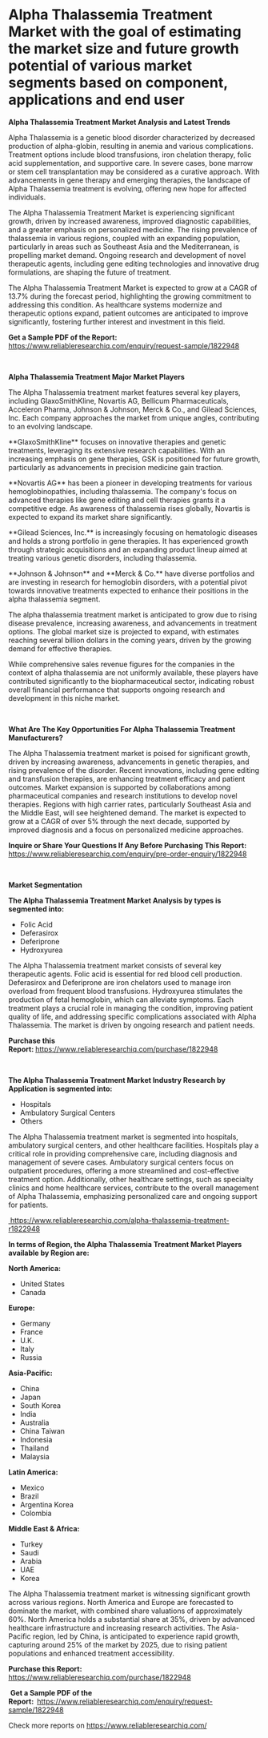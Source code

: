 <p><h1>Alpha Thalassemia Treatment Market with the goal of estimating the market size and future growth potential of various market segments based on component, applications and end user</h1></p><p><strong>Alpha Thalassemia Treatment Market Analysis and Latest Trends</strong></p>
<p><p>Alpha Thalassemia is a genetic blood disorder characterized by decreased production of alpha-globin, resulting in anemia and various complications. Treatment options include blood transfusions, iron chelation therapy, folic acid supplementation, and supportive care. In severe cases, bone marrow or stem cell transplantation may be considered as a curative approach. With advancements in gene therapy and emerging therapies, the landscape of Alpha Thalassemia treatment is evolving, offering new hope for affected individuals.</p><p>The Alpha Thalassemia Treatment Market is experiencing significant growth, driven by increased awareness, improved diagnostic capabilities, and a greater emphasis on personalized medicine. The rising prevalence of thalassemia in various regions, coupled with an expanding population, particularly in areas such as Southeast Asia and the Mediterranean, is propelling market demand. Ongoing research and development of novel therapeutic agents, including gene editing technologies and innovative drug formulations, are shaping the future of treatment.</p><p>The Alpha Thalassemia Treatment Market is expected to grow at a CAGR of 13.7% during the forecast period, highlighting the growing commitment to addressing this condition. As healthcare systems modernize and therapeutic options expand, patient outcomes are anticipated to improve significantly, fostering further interest and investment in this field.</p></p>
<p><strong>Get a Sample PDF of the Report:&nbsp;</strong> <a href="https://www.reliableresearchiq.com/enquiry/request-sample/1822948?utm_campaign=2758&utm_medium=2&utm_source=Github&utm_content=ia&utm_term=03032025&utm_id=alpha-thalassemia-treatment">https://www.reliableresearchiq.com/enquiry/request-sample/1822948</a></p>
<p>&nbsp;</p>
<p><strong>Alpha Thalassemia Treatment Major Market Players</strong></p>
<p><p>The Alpha Thalassemia treatment market features several key players, including GlaxoSmithKline, Novartis AG, Bellicum Pharmaceuticals, Acceleron Pharma, Johnson & Johnson, Merck & Co., and Gilead Sciences, Inc. Each company approaches the market from unique angles, contributing to an evolving landscape.</p><p>**GlaxoSmithKline** focuses on innovative therapies and genetic treatments, leveraging its extensive research capabilities. With an increasing emphasis on gene therapies, GSK is positioned for future growth, particularly as advancements in precision medicine gain traction.</p><p>**Novartis AG** has been a pioneer in developing treatments for various hemoglobinopathies, including thalassemia. The company's focus on advanced therapies like gene editing and cell therapies grants it a competitive edge. As awareness of thalassemia rises globally, Novartis is expected to expand its market share significantly.</p><p>**Gilead Sciences, Inc.** is increasingly focusing on hematologic diseases and holds a strong portfolio in gene therapies. It has experienced growth through strategic acquisitions and an expanding product lineup aimed at treating various genetic disorders, including thalassemia.</p><p>**Johnson & Johnson** and **Merck & Co.** have diverse portfolios and are investing in research for hemoglobin disorders, with a potential pivot towards innovative treatments expected to enhance their positions in the alpha thalassemia segment.</p><p>The alpha thalassemia treatment market is anticipated to grow due to rising disease prevalence, increasing awareness, and advancements in treatment options. The global market size is projected to expand, with estimates reaching several billion dollars in the coming years, driven by the growing demand for effective therapies.</p><p>While comprehensive sales revenue figures for the companies in the context of alpha thalassemia are not uniformly available, these players have contributed significantly to the biopharmaceutical sector, indicating robust overall financial performance that supports ongoing research and development in this niche market.</p></p>
<p>&nbsp;</p>
<p><strong>What Are The Key Opportunities For Alpha Thalassemia Treatment Manufacturers?</strong></p>
<p><p>The Alpha Thalassemia treatment market is poised for significant growth, driven by increasing awareness, advancements in genetic therapies, and rising prevalence of the disorder. Recent innovations, including gene editing and transfusion therapies, are enhancing treatment efficacy and patient outcomes. Market expansion is supported by collaborations among pharmaceutical companies and research institutions to develop novel therapies. Regions with high carrier rates, particularly Southeast Asia and the Middle East, will see heightened demand. The market is expected to grow at a CAGR of over 5% through the next decade, supported by improved diagnosis and a focus on personalized medicine approaches.</p></p>
<p><strong>Inquire or Share Your Questions If Any Before Purchasing This Report:</strong> <a href="https://www.reliableresearchiq.com/enquiry/pre-order-enquiry/1822948?utm_campaign=2758&utm_medium=2&utm_source=Github&utm_content=ia&utm_term=03032025&utm_id=alpha-thalassemia-treatment">https://www.reliableresearchiq.com/enquiry/pre-order-enquiry/1822948</a></p>
<p>&nbsp;</p>
<p><strong>Market Segmentation</strong></p>
<p><strong>The Alpha Thalassemia Treatment Market Analysis by types is segmented into:</strong></p>
<p><ul><li>Folic Acid</li><li>Deferasirox</li><li>Deferiprone</li><li>Hydroxyurea</li></ul></p>
<p><p>The Alpha Thalassemia treatment market consists of several key therapeutic agents. Folic acid is essential for red blood cell production. Deferasirox and Deferiprone are iron chelators used to manage iron overload from frequent blood transfusions. Hydroxyurea stimulates the production of fetal hemoglobin, which can alleviate symptoms. Each treatment plays a crucial role in managing the condition, improving patient quality of life, and addressing specific complications associated with Alpha Thalassemia. The market is driven by ongoing research and patient needs.</p></p>
<p><strong>Purchase this Report:&nbsp;</strong><a href="https://www.reliableresearchiq.com/purchase/1822948?utm_campaign=2758&utm_medium=2&utm_source=Github&utm_content=ia&utm_term=03032025&utm_id=alpha-thalassemia-treatment">https://www.reliableresearchiq.com/purchase/1822948</a></p>
<p>&nbsp;</p>
<p><strong>The Alpha Thalassemia Treatment Market Industry Research by Application is segmented into:</strong></p>
<p><ul><li>Hospitals</li><li>Ambulatory Surgical Centers</li><li>Others</li></ul></p>
<p><p>The Alpha Thalassemia treatment market is segmented into hospitals, ambulatory surgical centers, and other healthcare facilities. Hospitals play a critical role in providing comprehensive care, including diagnosis and management of severe cases. Ambulatory surgical centers focus on outpatient procedures, offering a more streamlined and cost-effective treatment option. Additionally, other healthcare settings, such as specialty clinics and home healthcare services, contribute to the overall management of Alpha Thalassemia, emphasizing personalized care and ongoing support for patients.</p></p>
<p><a href="https://www.reliableresearchiq.com/alpha-thalassemia-treatment-r1822948?utm_campaign=2758&utm_medium=2&utm_source=Github&utm_content=ia&utm_term=03032025&utm_id=alpha-thalassemia-treatment">&nbsp;https://www.reliableresearchiq.com/alpha-thalassemia-treatment-r1822948</a></p>
<p><strong>In terms of Region, the Alpha Thalassemia Treatment Market Players available by Region are:</strong></p>
<p>
    <p> <strong> North America: </strong>
        <ul>
            <li>United States</li>
            <li>Canada</li>
        </ul>
        </p> 
    <p> <strong> Europe: </strong>
        <ul>
            <li>Germany</li>
            <li>France</li>
            <li>U.K.</li>
            <li>Italy</li>
            <li>Russia</li>
        </ul>
        </p> 
    <p> <strong> Asia-Pacific: </strong>
        <ul>
            <li>China</li>
            <li>Japan</li>
            <li>South Korea</li>
            <li>India</li>
            <li>Australia</li>
            <li>China Taiwan</li>
            <li>Indonesia</li>
            <li>Thailand</li>
            <li>Malaysia</li>
        </ul>
        </p> 
    <p> <strong> Latin America: </strong>
        <ul>
            <li>Mexico</li>
            <li>Brazil</li>
            <li>Argentina Korea</li>
            <li>Colombia</li>
        </ul>
        </p> 
    <p> <strong> Middle East & Africa: </strong>
        <ul>
            <li>Turkey</li>
            <li>Saudi</li>
            <li>Arabia</li>
            <li>UAE</li>
            <li>Korea</li>
        </ul>
    </p>
    </p>
<p><p>The Alpha Thalassemia treatment market is witnessing significant growth across various regions. North America and Europe are forecasted to dominate the market, with combined share valuations of approximately 60%. North America holds a substantial share at 35%, driven by advanced healthcare infrastructure and increasing research activities. The Asia-Pacific region, led by China, is anticipated to experience rapid growth, capturing around 25% of the market by 2025, due to rising patient populations and enhanced treatment accessibility.</p></p>
<p><strong>Purchase this Report: </strong><a href="https://www.reliableresearchiq.com/purchase/1822948?utm_campaign=2758&utm_medium=2&utm_source=Github&utm_content=ia&utm_term=03032025&utm_id=alpha-thalassemia-treatment">https://www.reliableresearchiq.com/purchase/1822948</a></p>
<p>&nbsp;<strong>Get a Sample PDF of the Report:&nbsp;&nbsp;</strong><a href="https://www.reliableresearchiq.com/enquiry/request-sample/1822948?utm_campaign=2758&utm_medium=2&utm_source=Github&utm_content=ia&utm_term=03032025&utm_id=alpha-thalassemia-treatment">https://www.reliableresearchiq.com/enquiry/request-sample/1822948</a></p>
<p><strong></strong></p>
<p>Check more reports on <a href="https://www.reliableresearchiq.com/?utm_campaign=2758&utm_medium=2&utm_source=Github&utm_content=ia&utm_term=03032025&utm_id=alpha-thalassemia-treatment">https://www.reliableresearchiq.com/</a></p>